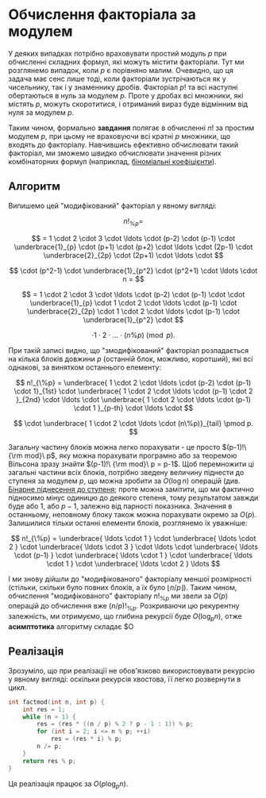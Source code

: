 # Обчислення факторіала за модулем

У деяких випадках потрібно враховувати простий модуль $p$ при обчисленні складних формул, які можуть містити факторіали. Тут ми розглянемо випадок, коли $p$ є порівняно малим. Очевидно, що ця задача має сенс лише тоді, коли факторіали зустрічаються як у чисельнику, так і у знаменнику дробів. Факторіал $p!$ та всі наступні обертаються в нуль за модулем $p$. Проте у дробах всі множники, які містять $p$, можуть скоротитися, і отриманий вираз буде відмінним від нуля за модулем $p$.

Таким чином, формально **завдання** полягає в обчисленні $n!$ за простим модулем $p$, при цьому не враховуючи всі кратні $p$ множники, що входять до факторіалу. Навчившись ефективно обчислювати такий факторіал, ми зможемо швидко обчислювати значення різних комбінаторних формул (наприклад, [біноміальні коефіцієнти](https://uk.wikipedia.org/wiki/%D0%91%D1%96%D0%BD%D0%BE%D0%BC%D1%96%D0%B0%D0%BB%D1%8C%D0%BD%D0%B8%D0%B9_%D0%BA%D0%BE%D0%B5%D1%84%D1%96%D1%86%D1%96%D1%94%D0%BD%D1%82)).

## Алгоритм

Випишемо цей "модифікований" факторіал у явному вигляді:

$$
n!_{\%p} =
$$

$$
= 1 \cdot 2 \cdot 3 \cdot \ldots \cdot (p-2) \cdot (p-1) \cdot \underbrace{1}_{p} \cdot (p+1) \cdot (p+2) \cdot \ldots \cdot (2p-1) \cdot \underbrace{2}_{2p} \cdot (2p+1) \cdot \ldots \cdot
$$

$$
\cdot (p^2-1) \cdot \underbrace{1}_{p^2} \cdot (p^2+1) \cdot \ldots \cdot n =
$$

$$
= 1 \cdot 2 \cdot 3 \cdot \ldots \cdot (p-2) \cdot (p-1) \cdot \cdot \underbrace{1}_{p} \cdot 1 \cdot 2 \cdot \ldots \cdot (p-1) \cdot \underbrace{2}_{2p} \cdot 1 \cdot 2 \cdot \ldots \cdot (p-1) \cdot \underbrace{1}_{p^2} \cdot
$$

$$
\cdot 1 \cdot 2 \cdot \ldots \cdot (n\%p) \pmod p.
$$

При такій записі видно, що "змодифікований" факторіал розпадається на кілька блоків довжини $p$ (останній блок, можливо, коротший), які всі однакові, за винятком останнього елементу:

$$
n!_{\%p} = \underbrace{ 1 \cdot 2 \cdot \ldots \cdot (p-2) \cdot (p-1) \cdot 1}_{1st} \cdot \underbrace{ 1 \cdot 2 \cdot \ldots \cdot (p-1) \cdot 2 }_{2nd} \cdot \ldots \cdot \underbrace{ 1 \cdot 2 \cdot \ldots \cdot (p-1) \cdot 1 }_{p-th} \cdot \ldots \cdot
$$

$$
\cdot \underbrace{ 1 \cdot 2 \cdot \ldots \cdot (n\%p)}_{tail} \pmod p.
$$

Загальну частину блоків можна легко порахувати - це просто $(p-1)!\ {\rm mod}\ p$, яку можна порахувати програмно або за теоремою Вільсона зразу знайти $(p-1)!\ {\rm mod}\ p = p-1$. Щоб перемножити ці загальні частини всіх блоків, потрібно зведену величину піднести до ступеня за модулем $p$, що можна зробити за $O(\log n)$ операцій (див. [Бінарне піднесення до ступеня](binary_pow); проте можна замітити, що ми фактично підносимо мінус одиницю до деякого степеня, тому результатом завжди буде або $1$, або $p-1$, залежно від парності показника. Значення в останньому, неповному блоку також можна порахувати окремо за $O(p)$. Залишилися тільки останні елементи блоків, розглянемо їх уважніше:

$$
n!_{\%p} = \underbrace{ \ldots \cdot 1 } \cdot \underbrace{ \ldots \cdot 2 } \cdot \underbrace{ \ldots \cdot 3 } \cdot \ldots \cdot \underbrace{ \ldots \cdot (p-1) } \cdot \underbrace{ \ldots \cdot 1 } \cdot \underbrace{ \ldots \cdot 1 } \cdot \underbrace{ \ldots \cdot 2 } \ldots
$$

І ми знову дійшли до "модифікованого" факторіалу меншої розмірності (стільки, скільки було повних блоків, а їх було $\left\lfloor n / p \right\rfloor$). Таким чином, обчислення "модифікованого" факторіалу $n!_{\%p}$ ми звели за $O(p)$ операцій до обчислення вже $(n/p)!_{\%p}$. Розкриваючи цю рекурентну залежність, ми отримуємо, що глибина рекурсії буде $O(\log_p n)$, отже **асимптотика** алгоритму складає $O

## Реалізація

Зрозуміло, що при реалізації не обов'язково використовувати рекурсію у явному вигляді: оскільки рекурсія хвостова, її легко розвернути в цикл.

<!--- TODO: specify code snippet id -->
``` cpp
int factmod(int n, int p) {
    int res = 1;
    while (n > 1) {
        res = (res * ((n / p) % 2 ? p - 1 : 1)) % p;
        for (int i = 2; i <= n % p; ++i)
            res = (res * i) % p;
        n /= p;
    }
    return res % p;
}
```

Ця реалізація працює за $O(p \log_p n)$.